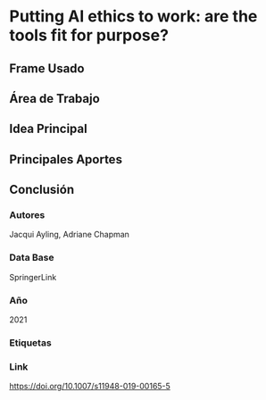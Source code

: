 # Putting AI ethics to work: are the tools fit for purpose?

## Frame Usado
## Área de Trabajo
## Idea Principal
## Principales Aportes
## Conclusión

### Autores
Jacqui Ayling, Adriane Chapman
### Data Base
SpringerLink
### Año
2021
### Etiquetas
### Link
https://doi.org/10.1007/s11948-019-00165-5



